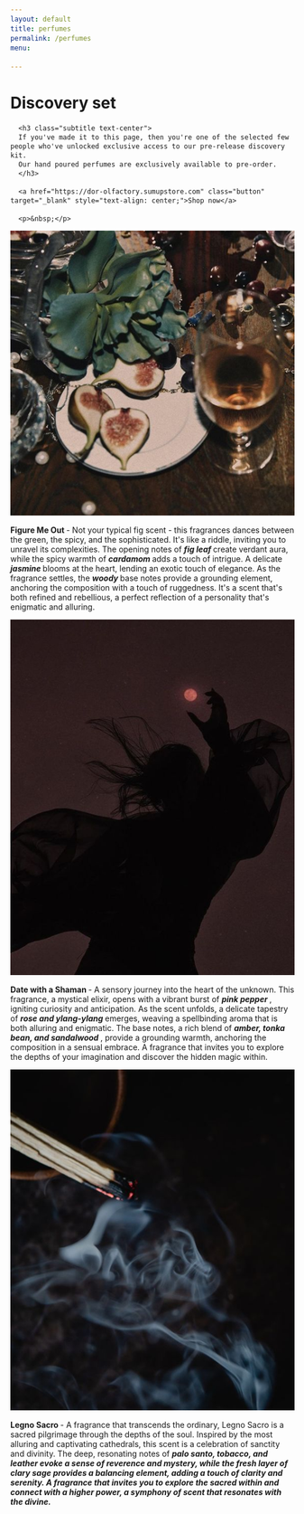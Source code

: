 ```yaml
---
layout: default
title: perfumes
permalink: /perfumes
menu:

---
```


<div class="container">

  <div class="row">
      <h1 class="title text-center">Discovery set</h1>

      <h3 class="subtitle text-center">
      If you've made it to this page, then you're one of the selected few people who've unlocked exclusive access to our pre-release discovery kit. 
      Our hand poured perfumes are exclusively available to pre-order.
      </h3>

      <a href="https://dor-olfactory.sumupstore.com" class="button" target="_blank" style="text-align: center;">Shop now</a>

      <p>&nbsp;</p>
   </div>

</div>


<section class="image-text-container">
  <img src="assets/img/figuremeout.jpg" alt="Figure me out styling" class="round-image">
  <p> <b> Figure Me Out </b> - Not your typical fig scent - this fragrances dances between the green, the spicy, and the sophisticated. It's like a riddle, inviting you to unravel its complexities. The opening notes of <b><i>fig leaf </b></i> create verdant aura, while the spicy warmth of <b><i>cardamom </b></i> adds a touch of intrigue. A delicate <b><i>jasmine </b></i>  blooms at the heart, lending an exotic touch of elegance. As the fragrance settles, the <b><i>woody </b></i>  base notes provide a grounding element, anchoring the composition with a touch of ruggedness. It's a scent that's both refined and rebellious, a perfect reflection of a personality that's enigmatic and alluring.</p>
</section>

<section class="image-text-container flex-reverse">
  <img src="assets/img/datewithashaman.jpg" alt="Date with a shaman" class="round-image">
  <p> <b> Date with a Shaman </b> - A sensory journey into the heart of the unknown. This fragrance, a mystical elixir, opens with a vibrant burst of <b><i>pink pepper </b></i> , igniting curiosity and anticipation. As the scent unfolds, a delicate tapestry of <b><i>rose and ylang-ylang </b></i>  emerges, weaving a spellbinding aroma that is both alluring and enigmatic. The base notes, a rich blend of <b><i>amber, tonka bean, and sandalwood </b></i>, provide a grounding warmth, anchoring the composition in a sensual embrace. A fragrance that invites you to explore the depths of your imagination and discover the hidden magic within.</p>
</section>

<section class="image-text-container">
  <img src="assets/img/legnosacro.jpg" alt="Legno sacro" class="round-image">
  <p> <b> Legno Sacro </b> - A fragrance that transcends the ordinary, Legno Sacro is a sacred pilgrimage through the depths of the soul. Inspired by the most alluring and captivating cathedrals, this scent is a celebration of sanctity and divinity. The deep, resonating notes of <b><i>palo santo, tobacco, and leather evoke a sense of reverence and mystery, while the fresh layer of <b><i>clary sage </b></i> provides a balancing element, adding a touch of clarity and serenity. A fragrance that invites you to explore the sacred within and connect with a higher power, a symphony of scent that resonates with the divine.</p>
</section>




